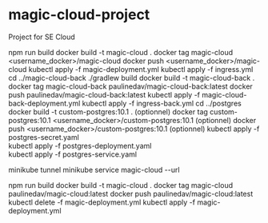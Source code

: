 # magic-cloud-project
Project for SE Cloud


npm run build
docker build -t magic-cloud .
docker tag magic-cloud <username_docker>/magic-cloud
docker push <username_docker>/magic-cloud
kubectl apply -f magic-deployment.yml
kubectl apply -f ingress.yml
cd ../magic-cloud-back
./gradlew build
docker build -t magic-cloud-back .
docker tag magic-cloud-back paulinedav/magic-cloud-back:latest
docker push paulinedav/magic-cloud-back:latest
kubectl apply -f magic-cloud-back-deployment.yml
kubectl apply -f ingress-back.yml
cd ../postgres
docker build -t custom-postgres:10.1 . (optionnel)
docker tag custom-postgres:10.1 <username_docker>/custom-postgres:10.1 (optionnel)
docker push <username_docker>/custom-postgres:10.1 (optionnel)
kubectl apply -f postgres-secret.yaml           
kubectl apply -f postgres-deployment.yaml   
kubectl apply -f postgres-service.yaml 

minikube tunnel
minikube service magic-cloud --url

npm run build
docker build -t magic-cloud .
docker tag magic-cloud paulinedav/magic-cloud:latest
docker push paulinedav/magic-cloud:latest
kubectl delete -f magic-deployment.yml
kubectl apply -f magic-deployment.yml
